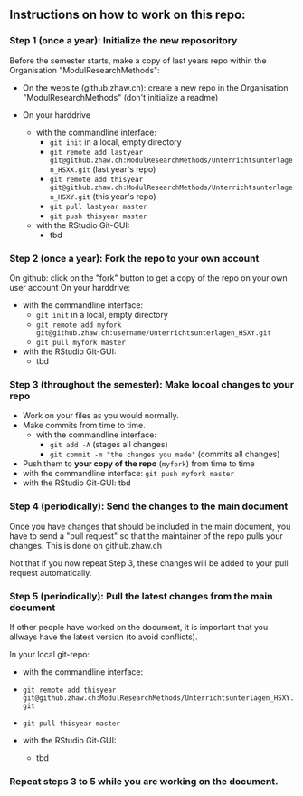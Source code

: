 
## Instructions on how to work on this repo:

### Step 1 (once a year): Initialize the new reposoritory

Before the semester starts, make a copy of last years repo within the Organisation "ModulResearchMethods":

- On the website (github.zhaw.ch): create a new repo in the Organisation "ModulResearchMethods" (don't initialize a readme)


- On your harddrive
  - with the commandline interface:
    - `git init` in a local, empty directory
    - `git remote add lastyear git@github.zhaw.ch:ModulResearchMethods/Unterrichtsunterlagen_HSXX.git` (last year's repo)
    - `git remote add thisyear git@github.zhaw.ch:ModulResearchMethods/Unterrichtsunterlagen_HSXY.git` (this year's repo)
    - `git pull lastyear master`
    - `git push thisyear master`
  - with the RStudio Git-GUI:
    - tbd

### Step 2 (once a year): Fork the repo to your own account

On github: click on the "fork" button to get a copy of the repo on your own user account
On your harddrive:

- with the commandline interface:
  - `git init` in a local, empty directory
  - `git remote add myfork git@github.zhaw.ch:username/Unterrichtsunterlagen_HSXY.git`
  - `git pull myfork master`
- with the RStudio Git-GUI:
  - tbd


### Step 3 (throughout the semester): Make locoal changes to your repo

- Work on your files as you would normally. 
- Make commits from time to time.
  - with the commandline interface:
    - `git add -A` (stages all changes)
    - `git commit -m "the changes you made"` (commits all changes)
-  Push them to **your copy of the repo** (`myfork`) from time to time
  - with the commandline interface: `git push myfork master`
  - with the RStudio Git-GUI: tbd
  
### Step 4 (periodically): Send the changes to the main document

Once you have changes that should be included in the main document, you have to send a "pull request" so that the maintainer of the repo pulls your changes. This is done on github.zhaw.ch

Not that if you now repeat Step 3, these changes will be added to your pull request automatically.

### Step 5 (periodically): Pull the latest changes from the main document

If other people have worked on the document, it is important that you allways have the latest version (to avoid conflicts).

In your local git-repo:

- with the commandline interface:
- `git remote add thisyear git@github.zhaw.ch:ModulResearchMethods/Unterrichtsunterlagen_HSXY.git `
- `git pull thisyear master`

- with the RStudio Git-GUI:
  - tbd

### Repeat steps 3 to 5 while you are working on the document.


